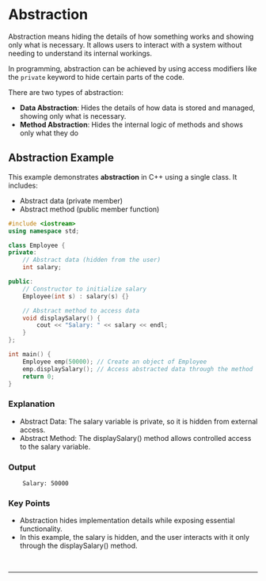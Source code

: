 # Abstraction
Abstraction means hiding the details of how something works and showing only what is necessary. It allows users to interact with a system without needing to understand its internal workings.

In programming, abstraction can be achieved by using access modifiers like the `private` keyword to hide certain parts of the code.

There are two types of abstraction:
 - **Data Abstraction**: Hides the details of how data is stored and managed, showing only what is necessary.
 - **Method Abstraction**: Hides the internal logic of methods and shows only what they do


## Abstraction Example  
This example demonstrates **abstraction** in C++ using a single class. It includes:  
- Abstract data (private member)  
- Abstract method (public member function)  

```cpp
#include <iostream>
using namespace std;

class Employee {
private:
    // Abstract data (hidden from the user)
    int salary;

public:
    // Constructor to initialize salary
    Employee(int s) : salary(s) {}

    // Abstract method to access data
    void displaySalary() {
        cout << "Salary: " << salary << endl;
    }
};

int main() {
    Employee emp(50000); // Create an object of Employee
    emp.displaySalary(); // Access abstracted data through the method
    return 0;
}
```

### Explanation
 - Abstract Data: The salary variable is private, so it is hidden from external access.
 - Abstract Method: The displaySalary() method allows controlled access to the salary variable.


### Output
```
    Salary: 50000
```

### Key Points
 - Abstraction hides implementation details while exposing essential functionality.
 - In this example, the salary is hidden, and the user interacts with it only through the displaySalary() method.
<br>

 ---
